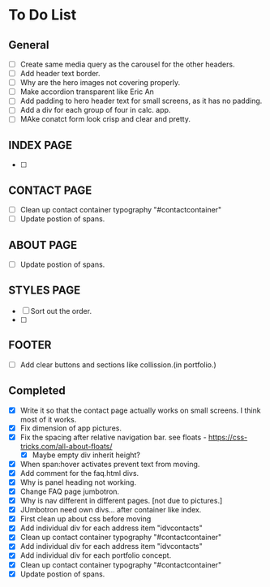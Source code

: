 # To Do List

## General

- [ ] Create same media query as the carousel for the other headers.
- [ ] Add header text border.
- [ ] Why are the hero images not covering properly.
- [ ] Make accordion transparent like Eric An
- [ ] Add padding to hero header text for small screens, as it has no padding.
- [ ] Add a div for each group of four in calc. app.
- [ ] MAke conatct form look crisp and clear and pretty.

## INDEX PAGE
- [ ] 

## CONTACT PAGE

- [ ] Clean up contact container typography "#contactcontainer"
- [ ] Update postion of spans.

## ABOUT PAGE

- [ ] Update postion of spans.

## STYLES PAGE
- [ ] Sort out the order.
- [ ] 

 ## FOOTER
- [ ] Add clear buttons and sections like collission.(in portfolio.)

 ## Completed
- [x] Write it so that the contact page actually works on small screens. I think most of it works.
- [x] Fix dimension of app pictures. 
- [x] Fix the spacing after relative navigation bar. see floats - https://css-tricks.com/all-about-floats/
	- [x] Maybe empty div inherit height?	
- [x] When span:hover activates prevent text from moving.
- [x] Add comment for the faq.html divs.
- [x] Why is panel heading not working.
- [x] Change FAQ page jumbotron.
- [x] Why is nav different in different pages. [not due to pictures.]
- [x] JUmbotron need own divs... after container like index.
- [x] First clean up about css before moving
- [x] Add individual div for each address item "idvcontacts"
- [x] Clean up contact container typography "#contactcontainer"
- [x] Add individual div for each address item "idvcontacts"
- [x] Add individual div for each portfolio concept.
- [x] Clean up contact container typography "#contactcontainer"
- [x] Update postion of spans.